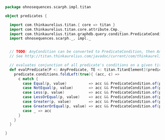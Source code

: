 
```scala
package ohnosequences.scarph.impl.titan

object predicates {

  import com.thinkaurelius.titan.{ core => titan }
  import com.thinkaurelius.titan.core.attribute.Cmp._
  import com.thinkaurelius.titan.graphdb.query.condition.PredicateCondition
  import ohnosequences.scarph._, impl._


  // TODO: AnyCondition can be converted to PredicateCondition, then AnyPredicate can be converted to an And combination of its condition
  // See http://titan.thinkaurelius.com/javadoc/current/com/thinkaurelius/titan/graphdb/query/condition/Condition.html

  // evaluates conjunction of all predicate's conditions on a given titan element
  def evalPredicate[P <: AnyPredicate, TE <: titan.TitanElement](predicate: P, elem: TE): Boolean = {
    predicate.conditions.foldLeft(true){ (acc, c) =>
      c match {
        case Equal(p, value)          => acc && PredicateCondition.of(p.label, EQUAL,              value).evaluate(elem)
        case NotEqual(p, value)       => acc && PredicateCondition.of(p.label, NOT_EQUAL,          value).evaluate(elem)
        case Less(p, value)           => acc && PredicateCondition.of(p.label, LESS_THAN,          value).evaluate(elem)
        case LessOrEqual(p, value)    => acc && PredicateCondition.of(p.label, LESS_THAN_EQUAL,    value).evaluate(elem)
        case Greater(p, value)        => acc && PredicateCondition.of(p.label, GREATER_THAN,       value).evaluate(elem)
        case GreaterOrEqual(p, value) => acc && PredicateCondition.of(p.label, GREATER_THAN_EQUAL, value).evaluate(elem)
        case _ => acc
      }
    }
  }

}

```




[main/scala/ohnosequences/scarph/impl/titan/evals.scala]: evals.scala.md
[main/scala/ohnosequences/scarph/impl/titan/morphisms.scala]: morphisms.scala.md
[main/scala/ohnosequences/scarph/impl/titan/predicates.scala]: predicates.scala.md
[main/scala/ohnosequences/scarph/impl/titan/rewrites.scala]: rewrites.scala.md
[main/scala/ohnosequences/scarph/impl/titan/syntax.scala]: syntax.scala.md
[main/scala/ohnosequences/scarph/impl/titan/titanSchema.scala]: titanSchema.scala.md
[main/scala/ohnosequences/scarph/impl/titan/types.scala]: types.scala.md
[main/scala/ohnosequences/scarph/impl/titan/writes.scala]: writes.scala.md
[test/scala/ohnosequences/scarph/titan/SchemaCreation.scala]: ../../../../../../test/scala/ohnosequences/scarph/titan/SchemaCreation.scala.md
[test/scala/ohnosequences/scarph/titan/schemaTests.scala]: ../../../../../../test/scala/ohnosequences/scarph/titan/schemaTests.scala.md
[test/scala/ohnosequences/scarph/titan/TwitterTitanTest.scala]: ../../../../../../test/scala/ohnosequences/scarph/titan/TwitterTitanTest.scala.md